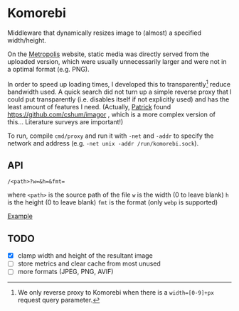 # Komorebi

Middleware that dynamically resizes image to (almost) a specified width/height.

On the [Metropolis](https://maclyonsden.com) website, static media was directly
served from the uploaded version, which were usually unnecessarily larger and
were not in a optimal format (e.g. PNG).

In order to speed up loading times, I developed this to transparently[^1]
reduce bandwidth used.  A quick search did not turn up a simple reverse proxy
that I could put transparently (i.e. disables itself if not explicitly used)
and has the least amount of features I need.
(Actually, [Patrick](https://github.com/ApocalypseCalculator)
found https://github.com/cshum/imagor , which is a more complex version of this…
Literature surveys are important!)

To run, compile `cmd/proxy` and run it with `-net` and `-addr` to specify the
network and address (e.g. `-net unix -addr /run/komorebi.sock`).

## API

`/<path>?w=&h=&fmt=`

where
`<path>` is the source path of the file
`w` is the width (0 to leave blank)
`h` is the height (0 to leave blank)
`fmt` is the format (only `webp` is supported)

[Example](https://maclyonsden.com/media/featured_image/b8a57d0a4ca4439987c735affd7f3859.png?fmt=webp&w=500)

## TODO

- [x] clamp width and height of the resultant image
- [ ] store metrics and clear cache from most unused
- [ ] more formats (JPEG, PNG, AVIF)

[^1]: We only reverse proxy to Komorebi when there is a `width=[0-9]+px`
      request query parameter.
